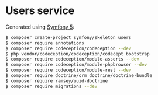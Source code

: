 # Users service

Generated using [Symfony 5](https://symfony.com/doc/5.0/setup.html):

```sh
$ composer create-project symfony/skeleton users
$ composer require annotations
$ composer require codeception/codeception --dev
$ php vendor/codeception/codeception/codecept bootstrap
$ composer require codeception/module-asserts --dev
$ composer require codeception/module-phpbrowser --dev
$ composer require codeception/module-rest --dev
$ composer require doctrine/orm doctrine/doctrine-bundle
$ composer require ramsey/uuid-doctrine
$ composer require migrations --dev
```
